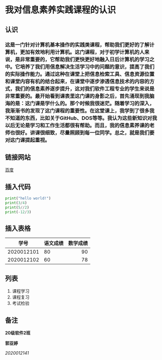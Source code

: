 # 我对信息素养实践课程的认识

## 认识

### 这是一门针对计算机基本操作的实践类课程，帮助我们更好的了解计算机，更加有效地利用计算机。这门课程，对于初学计算机的人来说，是非常重要的，它帮助我们更快更好地融入日后计算机的学习之中。它培养了我们用信息解决生活学习中的问题的意识，提高了我们的实际操作能力。通过这种在课堂上把信息检索工具、信息资源位置和课堂内容有机的结合起来，在课堂中逐步渗透信息技术的内容的方式，我们的信息素养逐步提升，这对我们软件工程专业的学生来说是非常重要的。最开始看到课表里这门课的身影之后，首先涌现到我脑海的是：这门课是学什么的。那个时候我很迷茫。随着学习的深入，我渐渐书的发现了这门课程的重要性。在这堂课上，我学到了很多我不知道的东西，比如关于GitHub、DOS等等。我认为这些新知识对我以后无论是学习和工作生活都很有帮助。而且，我的信息素养课的老师也很好。讲课很细致，尽量照顾到每一位同学。总之，就是我们要对这门课提起重视。

## 链接网站

[百度](https://www.baidu.com/)

## 插入代码

```python
print("hello world!")
print(3/4)
print(5//2)
print(-12/3)
```

## 插入表格

|    学号    | 语文成绩 | 数学成绩 |
| :--------: | :------- | -------: |
| 2020012101 | 80       |       90 |
| 2020012102 | 60       |       78 |

## 列表

1. 课程学习
2. 课程复习
3. 考试检验

## 备注

**20级软件2班** 

**郭亚婷**

*2020012141*





